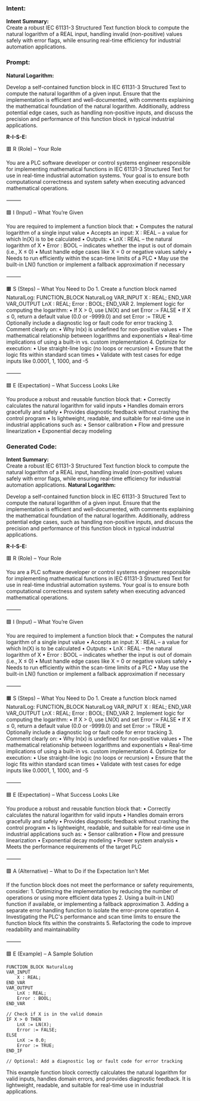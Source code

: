 ### Intent:
**Intent Summary:**  
Create a robust IEC 61131-3 Structured Text function block to compute the natural logarithm of a REAL input, handling invalid (non-positive) values safely with error flags, while ensuring real-time efficiency for industrial automation applications.

### Prompt:
**Natural Logarithm:**

Develop a self-contained function block in IEC 61131-3 Structured Text to compute the natural logarithm of a given input. Ensure that the implementation is efficient and well-documented, with comments explaining the mathematical foundation of the natural logarithm. Additionally, address potential edge cases, such as handling non-positive inputs, and discuss the precision and performance of this function block in typical industrial applications.

**R-I-S-E:**

🟥 R (Role) – Your Role

You are a PLC software developer or control systems engineer responsible for implementing mathematical functions in IEC 61131-3 Structured Text for use in real-time industrial automation systems. Your goal is to ensure both computational correctness and system safety when executing advanced mathematical operations.

⸻

🟩 I (Input) – What You’re Given

You are required to implement a function block that:
	•	Computes the natural logarithm of a single input value
	•	Accepts an input:
X : REAL – a value for which ln(X) is to be calculated
	•	Outputs:
	•	LnX : REAL – the natural logarithm of X
	•	Error : BOOL – indicates whether the input is out of domain (i.e., X ≤ 0)
	•	Must handle edge cases like X = 0 or negative values safely
	•	Needs to run efficiently within the scan-time limits of a PLC
	•	May use the built-in LN() function or implement a fallback approximation if necessary

⸻

🟧 S (Steps) – What You Need to Do
	1.	Create a function block named NaturalLog:
 FUNCTION_BLOCK NaturalLog
VAR_INPUT
    X : REAL;
END_VAR
VAR_OUTPUT
    LnX : REAL;
    Error : BOOL;
END_VAR
	2.	Implement logic for computing the logarithm:
	•	If X > 0, use LN(X) and set Error := FALSE
	•	If X ≤ 0, return a default value (0.0 or -9999.0) and set Error := TRUE
	•	Optionally include a diagnostic log or fault code for error tracking
	3.	Comment clearly on:
	•	Why ln(x) is undefined for non-positive values
	•	The mathematical relationship between logarithms and exponentials
	•	Real-time implications of using a built-in vs. custom implementation
	4.	Optimize for execution:
	•	Use straight-line logic (no loops or recursion)
	•	Ensure that the logic fits within standard scan times
	•	Validate with test cases for edge inputs like 0.0001, 1, 1000, and -5

⸻

🟦 E (Expectation) – What Success Looks Like

You produce a robust and reusable function block that:
	•	Correctly calculates the natural logarithm for valid inputs
	•	Handles domain errors gracefully and safely
	•	Provides diagnostic feedback without crashing the control program
	•	Is lightweight, readable, and suitable for real-time use in industrial applications such as:
	•	Sensor calibration
	•	Flow and pressure linearization
	•	Exponential decay modeling

### Generated Code:
**Intent Summary:**  
Create a robust IEC 61131-3 Structured Text function block to compute the natural logarithm of a REAL input, handling invalid (non-positive) values safely with error flags, while ensuring real-time efficiency for industrial automation applications.
**Natural Logarithm:**

Develop a self-contained function block in IEC 61131-3 Structured Text to compute the natural logarithm of a given input. Ensure that the implementation is efficient and well-documented, with comments explaining the mathematical foundation of the natural logarithm. Additionally, address potential edge cases, such as handling non-positive inputs, and discuss the precision and performance of this function block in typical industrial applications.

**R-I-S-E:**

🟥 R (Role) – Your Role

You are a PLC software developer or control systems engineer responsible for implementing mathematical functions in IEC 61131-3 Structured Text for use in real-time industrial automation systems. Your goal is to ensure both computational correctness and system safety when executing advanced mathematical operations.

⸻

🟩 I (Input) – What You’re Given

You are required to implement a function block that:
	•	Computes the natural logarithm of a single input value
	•	Accepts an input:
X : REAL – a value for which ln(X) is to be calculated
	•	Outputs:
	•	LnX : REAL – the natural logarithm of X
	•	Error : BOOL – indicates whether the input is out of domain (i.e., X ≤ 0)
	•	Must handle edge cases like X = 0 or negative values safely
	•	Needs to run efficiently within the scan-time limits of a PLC
	•	May use the built-in LN() function or implement a fallback approximation if necessary

⸻

🟧 S (Steps) – What You Need to Do
	1.	Create a function block named NaturalLog:
 FUNCTION_BLOCK NaturalLog
VAR_INPUT
    X : REAL;
END_VAR
VAR_OUTPUT
    LnX : REAL;
    Error : BOOL;
END_VAR
	2.	Implement logic for computing the logarithm:
	•	If X > 0, use LN(X) and set Error := FALSE
	•	If X ≤ 0, return a default value (0.0 or -9999.0) and set Error := TRUE
	•	Optionally include a diagnostic log or fault code for error tracking
	3.	Comment clearly on:
	•	Why ln(x) is undefined for non-positive values
	•	The mathematical relationship between logarithms and exponentials
	•	Real-time implications of using a built-in vs. custom implementation
	4.	Optimize for execution:
	•	Use straight-line logic (no loops or recursion)
	•	Ensure that the logic fits within standard scan times
	•	Validate with test cases for edge inputs like 0.0001, 1, 1000, and -5

⸻

🟦 E (Expectation) – What Success Looks Like

You produce a robust and reusable function block that:
	•	Correctly calculates the natural logarithm for valid inputs
	•	Handles domain errors gracefully and safely
	•	Provides diagnostic feedback without crashing the control program
	•	Is lightweight, readable, and suitable for real-time use in industrial applications such as:
	•	Sensor calibration
	•	Flow and pressure linearization
	•	Exponential decay modeling
	•	Power system analysis
	•	Meets the performance requirements of the target PLC

⸻

🟪 A (Alternative) – What to Do if the Expectation Isn't Met

If the function block does not meet the performance or safety requirements, consider:
	1.	Optimizing the implementation by reducing the number of operations or using more efficient data types
	2.	Using a built-in LN() function if available, or implementing a fallback approximation
	3.	Adding a separate error handling function to isolate the error-prone operation
	4.	Investigating the PLC's performance and scan time limits to ensure the function block fits within the constraints
	5.	Refactoring the code to improve readability and maintainability

⸻

🟩 E (Example) – A Sample Solution

```
FUNCTION_BLOCK NaturalLog
VAR_INPUT
    X : REAL;
END_VAR
VAR_OUTPUT
    LnX : REAL;
    Error : BOOL;
END_VAR

// Check if X is in the valid domain
IF X > 0 THEN
    LnX := LN(X);
    Error := FALSE;
ELSE
    LnX := 0.0;
    Error := TRUE;
END_IF

// Optional: Add a diagnostic log or fault code for error tracking
```

This example function block correctly calculates the natural logarithm for valid inputs, handles domain errors, and provides diagnostic feedback. It is lightweight, readable, and suitable for real-time use in industrial applications.
